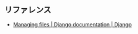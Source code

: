 ## リファレンス
- [Managing files | Django documentation | Django](https://docs.djangoproject.com/en/2.1/topics/files/)
